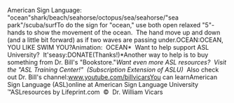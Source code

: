 American Sign Language: 
		"ocean"shark/beach/seahorse/octopus/sea/seahorse/"sea park"/scuba/surfTo do the sign for "ocean," use both open relaxed "5"-hands to show the movement of the ocean.  
	The hand move up and down (and a little bit forward) as if two waves are passing under.OCEAN:OCEAN, YOU LIKE SWIM YOU?Animation:  OCEAN* 
Want to help support ASL University?  It'seasy:DONATE(Thanks!)*Another way to help is to buy something from Dr. Bill's "Bookstore."*Want even more ASL resources?  Visit the "ASL Training Center!"  (Subscription 
Extension of ASLU)*  Also check out Dr. Bill's channel:www.youtube.com/billvicarsYou can learnAmerican Sign Language (ASL)online at American Sign Language University ™ASLresources by Lifeprint.com  ©  Dr. William Vicars